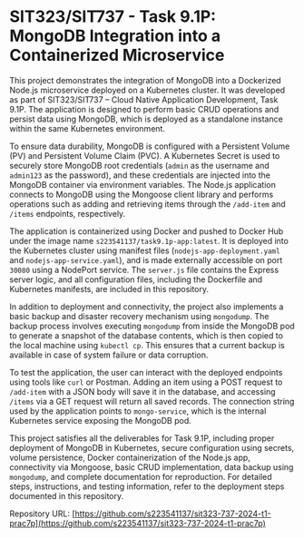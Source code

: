 # SIT323/SIT737 - Task 9.1P: MongoDB Integration into a Containerized Microservice

This project demonstrates the integration of MongoDB into a Dockerized Node.js microservice deployed on a Kubernetes cluster. It was developed as part of SIT323/SIT737 – Cloud Native Application Development, Task 9.1P. The application is designed to perform basic CRUD operations and persist data using MongoDB, which is deployed as a standalone instance within the same Kubernetes environment.

To ensure data durability, MongoDB is configured with a Persistent Volume (PV) and Persistent Volume Claim (PVC). A Kubernetes Secret is used to securely store MongoDB root credentials (`admin` as the username and `admin123` as the password), and these credentials are injected into the MongoDB container via environment variables. The Node.js application connects to MongoDB using the Mongoose client library and performs operations such as adding and retrieving items through the `/add-item` and `/items` endpoints, respectively.

The application is containerized using Docker and pushed to Docker Hub under the image name `s223541137/task9.1p-app:latest`. It is deployed into the Kubernetes cluster using manifest files (`nodejs-app-deployment.yaml` and `nodejs-app-service.yaml`), and is made externally accessible on port `30080` using a NodePort service. The `server.js` file contains the Express server logic, and all configuration files, including the Dockerfile and Kubernetes manifests, are included in this repository.

In addition to deployment and connectivity, the project also implements a basic backup and disaster recovery mechanism using `mongodump`. The backup process involves executing `mongodump` from inside the MongoDB pod to generate a snapshot of the database contents, which is then copied to the local machine using `kubectl cp`. This ensures that a current backup is available in case of system failure or data corruption.

To test the application, the user can interact with the deployed endpoints using tools like `curl` or Postman. Adding an item using a POST request to `/add-item` with a JSON body will save it in the database, and accessing `/items` via a GET request will return all saved records. The connection string used by the application points to `mongo-service`, which is the internal Kubernetes service exposing the MongoDB pod.

This project satisfies all the deliverables for Task 9.1P, including proper deployment of MongoDB in Kubernetes, secure configuration using secrets, volume persistence, Docker containerization of the Node.js app, connectivity via Mongoose, basic CRUD implementation, data backup using `mongodump`, and complete documentation for reproduction. For detailed steps, instructions, and testing information, refer to the deployment steps documented in this repository.

Repository URL: [https://github.com/s223541137/sit323-737-2024-t1-prac7p](https://github.com/s223541137/sit323-737-2024-t1-prac7p)

